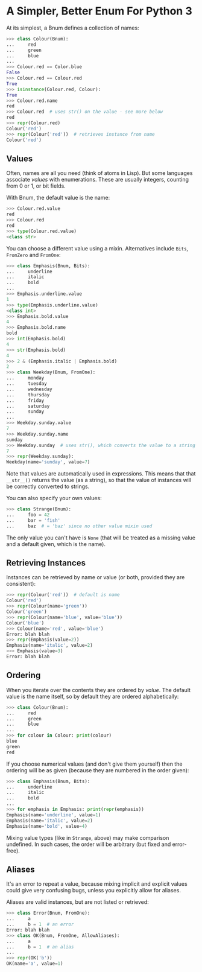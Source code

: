 A Simpler, Better Enum For Python 3
===================================

At its simplest, a Bnum defines a collection of names:

```python
>>> class Colour(Bnum):
...     red
...     green
...     blue
...
>>> Colour.red == Color.blue
False
>>> Colour.red == Colour.red
True
>>> isinstance(Colour.red, Colour):
True
>>> Colour.red.name
red
>>> Colour.red  # uses str() on the value - see more below
red
>>> repr(Colour.red)
Colour('red')
>>> repr(Colour('red'))  # retrieves instance from name
Colour('red')
```

Values
------

Often, names are all you need (think of atoms in Lisp).  But some languages
associate *values* with enumerations.  These are usually integers, counting
from 0 or 1, or bit fields.

With Bnum, the default value is the name:

```python
>>> Colour.red.value
red
>>> Colour.red
red
>>> type(Colour.red.value)
<class str>
```

You can choose a different value using a mixin.  Alternatives include `Bits`,
`FromZero` and `FromOne`:

```python
>>> class Emphasis(Bnum, Bits):
...     underline
...     italic
...     bold
...
>>> Emphasis.underline.value
1
>>> type(Emphasis.underline.value)
<class int>
>>> Emphasis.bold.value
4
>>> Emphasis.bold.name
bold
>>> int(Emphasis.bold)
4
>>> str(Emphasis.bold)
4
>>> 2 & (Emphasis.italic | Emphasis.bold)
2
>>> class Weekday(Bnum, FromOne):
...     monday
...     tuesday
...     wednesday
...     thursday
...     friday
...     saturday
...     sunday
...
>>> Weekday.sunday.value
7
>>> Weekday.sunday.name
sunday
>>> Weekday.sunday  # uses str(), which converts the value to a string
7
>>> repr(Weekday.sunday):
Weekday(name='sunday', value=7)
```

Note that values are automatically used in expressions.  This means that
that `__str__()` returns the value (as a string), so that the value of
instances will be correctly converted to strings.

You can also specify your own values:

```python
>>> class Strange(Bnum):
...     foo = 42
...     bar = 'fish'
...     baz  # = 'baz' since no other value mixin used
```

The only value you can't have is `None` (that will be treated as a missing
value and a default given, which is the name).

Retrieving Instances
--------------------

Instances can be retrieved by name or value (or both, provided they are
consistent):

```python
>>> repr(Colour('red'))  # default is name
Colour('red')
>>> repr(Colour(name='green'))
Colour('green')
>>> repr(Colour(name='blue', value='blue'))
Colour('blue')
>>> Colour(name='red', value='blue')
Error: blah blah
>>> repr(Emphasis(value=2))
Emphasis(name='italic', value=2)
>>> Emphasis(value=3)
Error: blah blah
```

Ordering
--------

When you iterate over the contents they are ordered by *value*.  The default
value is the name itself, so by default they are ordered alphabetically:

```python
>>> class Colour(Bnum):
...     red
...     green
...     blue
...
>>> for colour in Colour: print(colour)
blue
green
red
```

If you choose numerical values (and don't give them yourself) then the
ordering will be as given (because they are numbered in the order given):

```python
>>> class Emphasis(Bnum, Bits):
...     underline
...     italic
...     bold
...
>>> for emphasis in Emphasis: print(repr(emphasis))
Emphasis(name='underline', value=1)
Emphasis(name='italic', value=2)
Emphasis(name='bold', value=4)
```

Mixing value types (like in `Strange`, above) may make comparison undefined.
In such cases, the order will be arbitrary (but fixed and error-free).

Aliases
-------

It's an error to repeat a value, because mixing implicit and explicit values
could give very confusing bugs, unless you explicitly allow for aliases.

Aliases are valid instances, but are not listed or retrieved:

```python
>>> class Error(Bnum, FromOne):
...     a
...     b = 1  # an error
Error: blah blah
>>> class OK(Bnum, FromOne, AllowAliases):
...     a
...     b = 1  # an alias
...
>>> repr(OK('b'))
OK(name='a', value=1)
```
